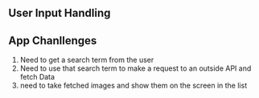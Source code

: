 ## User Input Handling

## App Chanllenges

1. Need to get a search term from the user
2. Need to use that search term to make a request to an outside API and fetch Data
3. need to take fetched images and show them on the screen in the list
